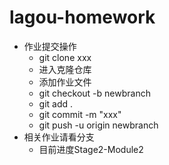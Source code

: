# lagou-homework
+ 作业提交操作
    + git clone xxx
    + 进入克隆仓库
    + 添加作业文件
    + git checkout -b newbranch
    + git add .
    + git commit -m "xxx"
    + git push -u origin newbranch
+ 相关作业请看分支
    + 目前进度Stage2-Module2